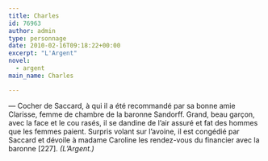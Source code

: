```yaml
---
title: Charles
id: 76963
author: admin
type: personnage
date: 2010-02-16T09:18:22+00:00
excerpt: "L'Argent"
novel:
  - argent
main_name: Charles

---
```

— Cocher de Saccard, à qui il a été recommandé par sa bonne amie Clarisse, femme de chambre de la baronne Sandorff. Grand, beau garçon, avec la face et le cou rasés, il se dandine de l&rsquo;air assuré et fat des hommes que les femmes paient. Surpris volant sur l&rsquo;avoine, il est congédié par Saccard et dévoile à madame Caroline les rendez-vous du financier avec la baronne [227]. _(L&rsquo;Argent.)_
